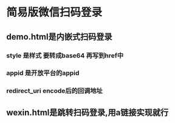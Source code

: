 
# 简易版微信扫码登录

## demo.html是内嵌式扫码登录
  
  ### style 是样式  要转成base64  再写到href中
  ### appid 是开放平台的appid
  ### redirect_uri encode后的回调地址

## wexin.html是跳转扫码登录,用a链接实现就行